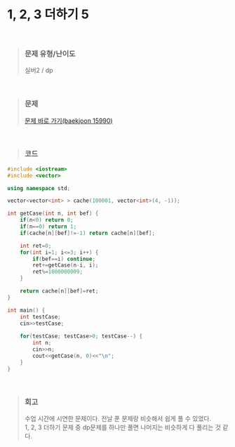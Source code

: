 1, 2, 3 더하기 5
====
<br/>

>### 문제 유형/난이도
>실버2 / dp
<br/>

>### 문제
> <a href="https://www.acmicpc.net/problem/15990">문제 바로 가기(baekjoon 15990)</a>

<br/>

>### 코드
```C++
#include <iostream>
#include <vector>

using namespace std;

vector<vector<int> > cache(100001, vector<int>(4, -1));

int getCase(int n, int bef) {
    if(n<0) return 0;
    if(n==0) return 1;
    if(cache[n][bef]!=-1) return cache[n][bef];

    int ret=0;
    for(int i=1; i<=3; i++) {
        if(bef==i) continue;
        ret+=getCase(n-i, i);
        ret%=1000000009;
    }

    return cache[n][bef]=ret;
}

int main() {
    int testCase;
    cin>>testCase;
    
    for(testCase; testCase>0; testCase--) {
        int n;
        cin>>n;
        cout<<getCase(n, 0)<<"\n";
    }
}
```
<br/>

>### 회고
>수업 시간에 시연한 문제이다. 전날 푼 문제랑 비슷해서 쉽게 풀 수 있었다.  
>1, 2, 3 더하기 문제 중 dp문제를 하나만 풀면 나머지는 비슷하게 다 풀리는 것 같다.  
